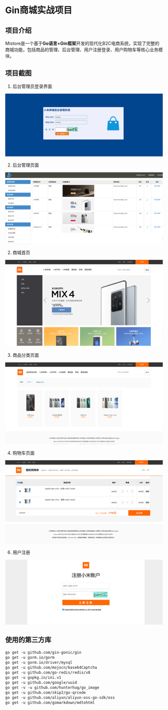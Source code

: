 # Gin商城实战项目

## 项目介绍

Mistore是一个基于**Go语言+Gin框架**开发的现代化B2C电商系统，实现了完整的商城功能，包括商品的管理、后台管理、用户注册登录、用户购物车等核心业务模块。

## 项目截图

1. 后台管理员登录界面

![login](.\assets\login.png)

2. 后台管理页面

![manager-page](.\assets\manager.png)

2. 商城首页

![homepage](.\assets\homepage.png)

3. 商品分类页面

![product-category](.\assets\category.png)

4. 购物车页面

![cart](.\assets\cart.png)

6. 用户注册

![register](.\assets\register.png)

## 使用的第三方库

```shell
go get -u github.com/gin-gonic/gin
go get -u gorm.io/gorm
go get -u gorm.io/driver/mysql
go get -u github.com/mojocn/base64Captcha
go get -u github.com/go-redis/redis/v8
go get -u gopkg.in/ini.v1
go get -u github.com/google/uuid
go get -v -u github.com/hunterhug/go_image
go get -u github.com/skip2/go-qrcode
go get -u github.com/aliyun/aliyun-oss-go-sdk/oss
go get -u github.com/gomarkdown/mdtohtml
```
